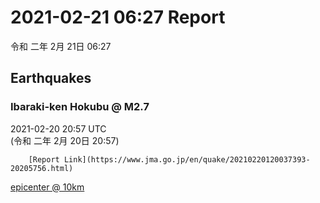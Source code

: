 # 2021-02-21 06:27 Report
令和 二年 2月 21日 06:27

## Earthquakes
### Ibaraki-ken Hokubu @ M2.7
2021-02-20 20:57 UTC  
        (令和 二年 2月 20日 20:57)
  
        [Report Link](https://www.jma.go.jp/en/quake/20210220120037393-20205756.html)  
[epicenter @ 10km](https://www.google.com/maps/place/36°48'00%22+140°36'00%22/@36.8,140.6,17z/data=!3m1!4b1!4m5!3m4!1s0x0:0x0!8m2!3d36.8!4d140.6)